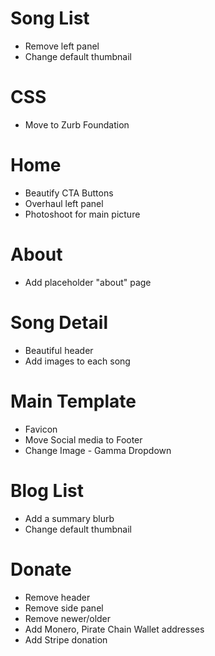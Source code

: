 # Song List

* Remove left panel
* Change default thumbnail

# CSS

* Move to Zurb Foundation

# Home

* Beautify CTA Buttons
* Overhaul left panel
* Photoshoot for main picture

# About

* Add placeholder "about" page

# Song Detail

* Beautiful header
* Add images to each song

# Main Template

* Favicon
* Move Social media to Footer
* Change Image - Gamma Dropdown

# Blog List

* Add a summary blurb
* Change default thumbnail

# Donate

* Remove header
* Remove side panel
* Remove newer/older
* Add Monero, Pirate Chain Wallet addresses
* Add Stripe donation

